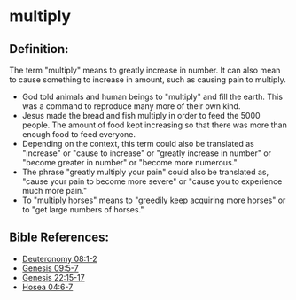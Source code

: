 # multiply #

## Definition: ##

The term "multiply" means to greatly increase in number. It can also mean to cause something to increase in amount, such as causing pain to multiply.

* God told animals and human beings to "multiply" and fill the earth. This was a command to reproduce many more of their own kind.
* Jesus made the bread and fish multiply in order to feed the 5000 people. The amount of food kept increasing so that there was more than enough food to feed everyone.
* Depending on the context, this term  could also be translated as "increase" or "cause to increase" or "greatly increase in number" or "become greater in number" or "become more numerous."
* The phrase "greatly multiply your pain" could also be translated as, "cause your pain to become more severe" or "cause you to experience much more pain."
* To "multiply horses" means to "greedily keep acquiring more horses" or to "get large numbers of horses."

## Bible References: ##

* [Deuteronomy 08:1-2](https://door43.org/en/bible/notes/deu/08/01)
* [Genesis 09:5-7](https://door43.org/en/bible/notes/gen/09/05)
* [Genesis 22:15-17](https://door43.org/en/bible/notes/gen/22/15)
* [Hosea 04:6-7](https://door43.org/en/bible/notes/hos/04/06)


